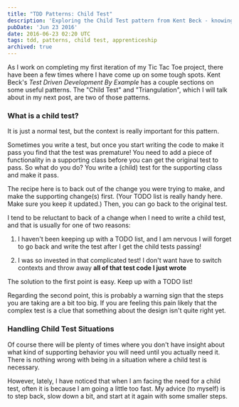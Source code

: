 ```yaml
---
title: "TDD Patterns: Child Test"
description: 'Exploring the Child Test pattern from Kent Beck - knowing when to back out of a test and write supporting tests first.'
pubDate: 'Jun 23 2016'
date: 2016-06-23 02:20 UTC
tags: tdd, patterns, child test, apprenticeship
archived: true
---
```



As I work on completing my first iteration of my Tic Tac Toe project, there have been a few times where I have come up on some tough spots. Kent Beck's _Test Driven Development By Example_ has a couple sections on some useful patterns. The "Child Test" and "Triangulation", which I will talk about in my next post, are two of those patterns.


### What is a child test?

It is just a normal test, but the context is really important for this pattern.

Sometimes you write a test, but once you start writing the code to make it pass you find that the test was premature! You need to add a piece of functionality in a supporting class before you can get the original test to pass. So what do you do? You write a (child) test for the supporting class and make it pass.

The recipe here is to back out of the change you were trying to make, and make the supporting change(s) first. (Your TODO list is really handy here. Make sure you keep it updated.) Then, you can go back to the original test.

I tend to be reluctant to back of a change when I need to write a child test, and that is usually for one of two reasons:

1. I haven't been keeping up with a TODO list, and I am nervous I will forget to go back and write the test after I get the child tests passing!

2. I was so invested in that complicated test! I don't want have to switch contexts and throw away **all of that test code I just wrote**

The solution to the first point is easy. Keep up with a TODO list!

Regarding the second point, this is probably a warning sign that the steps you are taking are a bit too big. If you are feeling this pain likely that the complex test is a clue that something about the design isn't quite right yet.

### Handling Child Test Situations

Of course there will be plenty of times where you don't have insight about what kind of supporting behavior you will need until you actually need it. There is nothing wrong with being in a situation where a child test is necessary.

However, lately, I have noticed that when I am facing the need for a child test, often it is because I am going a little too fast. My advice (to myself) is to step back, slow down a bit, and start at it again with some smaller steps.
